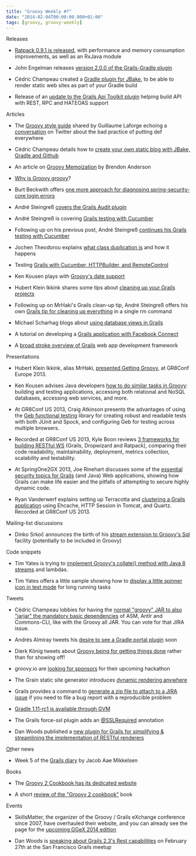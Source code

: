 ```yaml
---
title: "Groovy Weekly #7"
date: "2014-02-04T00:00:00.000+01:00"
tags: [groovy, groovy-weekly]
---
```


Releases

*   [Ratpack 0.9.1 is released](http://www.ratpack.io/versions/0.9.1), with performance and memory consumption improvements, as well as an RxJava module
    
*   John Engelman releases [version 2.0.0 of the Grails-Gradle plugin](http://imperceptiblethoughts.com/post/74739966407/grails-gradle-plugin-2-0-0-released)
    
*   Cédric Champeau created a [Gradle plugin for JBake](https://github.com/melix/jbake-gradle-plugin), to be able to render static web sites as part of your Gradle build
    
*   Release of an [update to the Grails Api Toolkit plugin](http://grails.org/plugin/api-toolkit) helping build API with REST, RPC and HATEOAS support
    

Articles

*   The [Groovy style guide](http://groovy.codehaus.org/Groovy+style+and+language+feature+guidelines+for+Java+developers) shared by Guillaume Laforge echoing a [conversation](https://twitter.com/pcarey/status/428676607109111808) on Twitter about the bad practice of putting def everywhere
    
*   Cédric Champeau details how to [create your own static blog with JBake, Gradle and Github](http://melix.github.io/blog//2014/02/hosting-jbake-github.html)
    
*   An article on [Groovy Memoization](http://www.objectpartners.com/2014/01/28/memoization-in-groovy) by Brendon Anderson
    
*   [Why is Groovy groovy](http://dmahapatro.blogspot.fr/2014/01/how-is-groovy-groovy.html)?
    
*   Burt Beckwith offers [one more approach for diagnosing spring-security-core login errors](http://burtbeckwith.com/blog/?p=2029)
    
*   André Steingreß [covers the Grails Audit plugin](http://blog.andresteingress.com/2014/01/31/grails-audit-logging/)
    
*   André Steingreß is covering [Grails testing with Cucumber](http://blog.andresteingress.com/2014/01/28/functional-testing-with-cucumber/)
    
*   Following up on his previous post, André Steingreß [continues his Grails testing with Cucumber](http://blog.andresteingress.com/2014/01/29/functional-testing-with-cucumber-followup/)
    
*   Jochen Theodorou explains [what class duplication is](http://blackdragsview.blogspot.fr/2014/01/what-class-duplication-is-and-how-it.html) and how it happens
    
*   Testing [Grails with Cucumber, HTTPBuilder, and RemoteControl](http://softnoise.wordpress.com/2014/01/27/grails-cucumber-with-httpbuilder-remotecontrol/)
    
*   Ken Kousen plays with [Groovy's date support](http://kousenit.wordpress.com/2014/02/02/groovy-groundhogs-revisited/)
    
*   Hubert Klein Ikkink shares some tips about [cleaning up your Grails projects](http://mrhaki.blogspot.fr/2014/02/grails-goodness-cleaning-up.html)
    
*   Following up on MrHaki's Grails clean-up tip, André Steingreß offers his own [Grails tip for cleaning up everything](http://blog.andresteingress.com/2014/02/03/grails-clean/) in a single rm command
    
*   Michael Scharhag blogs about [using database views in Grails](http://www.mscharhag.com/2014/01/using-database-views-in-grails.html)
    
*   A tutorial on developing a [Grails application with Facebook Connect](http://developer.cloudbees.com/bin/view/DEV/GrailsAppFacebookConnect)
    
*   A [broad stroke overview of Grails](http://sigma-infosolutions.blogspot.in/2014/01/a-broad-stroke-overview-of-grails-web.html) web app development framework
    

Presentations

*   Hubert Klein Ikkink, alias MrHaki, [presented Getting Groovy](http://mrhaki.blogspot.fr/2014/02/getting-groovy-g8conf-2013-europe-on.html), at GR8Conf Europe 2013.
    
*   Ken Kousen advises Java developers [how to do similar tasks in Groovy](http://www.infoq.com/presentations/java-groovy-2gx): building and testing applications, accessing both relational and NoSQL databases, accessing web services, and more.
    
*   At GR8Conf US 2013, Craig Atkinson presents the advantages of using the [Geb functional testing](http://www.infoq.com/presentations/grails-geb-functional-test) library for creating robust and readable tests with both JUnit and Spock, and configuring Geb for testing across multiple browsers.
    
*   Recorded at GR8Conf US 2013, Kyle Boon reviews [3 frameworks for building RESTful WS](http://www.infoq.com/presentations/rest-groovy-framework) (Grails, Dropwizard and Ratpack), comparing their code readability, maintainability, deployment, metrics collection, scalability and testability.
    
*   At SpringOne2GX 2013, Joe Rinehart discusses some of the [essential security topics for Grails](http://www.infoq.com/presentations/grails-security) (and Java) Web applications, showing how Grails can make life easier and the pitfalls of attempting to secure highly dynamic code.
    
*   Ryan Vanderwerf explains setting up Terracotta and [clustering a Grails application](http://www.infoq.com/presentations/grails-terracotta-quartz) using Ehcache, HTTP Session in Tomcat, and Quartz. Recorded at GR8Conf US 2013.
    

Mailing-list discussions

*   Dinko Srkoč announces the birth of his [stream extension to Groovy's Sql](http://groovy.329449.n5.nabble.com/ann-groovy-sql-Sql-and-streaming-ResultSet-td5718265.html) facility (potentially to be included in Groovy)
    

Code snippets

*   Tim Yates is trying to [implement Groovy's collate() method with Java 8 streams](https://twitter.com/tim_yates/status/428488170682863616) and lambdas.
    
*   Tim Yates offers a little sample showing how to [display a little spinner icon in text mode](https://gist.github.com/timyates/8648011) for long running tasks
    

Tweets

*   Cédric Champeau lobbies for having the [normal "groovy" JAR to also "jarjar" the mandatory basic dependencies](https://twitter.com/CedricChampeau/status/430744126955745280) of ASM, Antlr and Commons-CLI, like with the Groovy all JAR. You can vote for that JIRA issue.
    
*   Andrés Almiray tweets his [desire to see a Gradle portal plugin](https://twitter.com/aalmiray/status/429222410425212928) soon
    
*   Dierk König tweets about [Groovy being for getting things done](https://twitter.com/mittie/status/430271085486288896) rather than for showing off!
    
*   groovy.io are [looking for sponsors](https://twitter.com/groovyio/status/430498283547406336) for their upcoming hackathon
    
*   The Grain static site generator introduces [dynamic rendering anywhere](https://twitter.com/grainframework/status/428881821502144514)
    
*   Grails provides a command to [generate a zip file to attach to a JIRA issue](https://twitter.com/dailygrailstip/status/429848791668097024) if you need to file a bug report with a reproducible problem
    
*   [Gradle 1.11-rc1 is available through GVM](https://twitter.com/gvmtool/status/430464483589623809)
    
*   The Grails force-ssl plugin adds an [@SSLRequired](https://twitter.com/davydotcom/status/430692627323686913) annotation
    
*   Dan Woods published a [new plugin for Grails for simplifying & streamlining the implementation of RESTful renderers](https://twitter.com/danveloper/status/430692110560272384)
    

[Ot](https://twitter.com/danveloper/status/430692110560272384)her news

*   Week 5 of the [Grails diary](http://grydeske.net/news/show/28) by Jacob Aae Mikkelsen
    

Books

*   The [Groovy 2 Cookbook has its dedicated website](http://groovy.aestasit.com/)
    
*   A short [review of the "Groovy 2 cookbook"](http://shitmores.blogspot.fr/2014/02/book-review-groovy-2-cookbook.html) book
    

Events

*   SkillsMatter, the organizer of the Groovy / Grails eXchange conference since 2007, have overhauled their website, and you can already see the page for the [upcoming GGeX 2014 edition](https://skillsmatter.com/conferences/1957-groovy-grails-exchange-2014)
    
*   Dan Woods is [speaking about Grails 2.3's Rest capabilities](http://www.meetup.com/San-Francisco-Grails-Centro/events/162510932/) on February 27th at the San Francisco Grails meetup